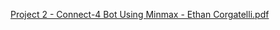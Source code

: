 [Project 2 - Connect-4 Bot Using Minmax - Ethan Corgatelli.pdf](https://drive.google.com/file/d/1fK-F2X7uwnOk8CrDosopO1pRl6xlBc1u/view?usp=preview)